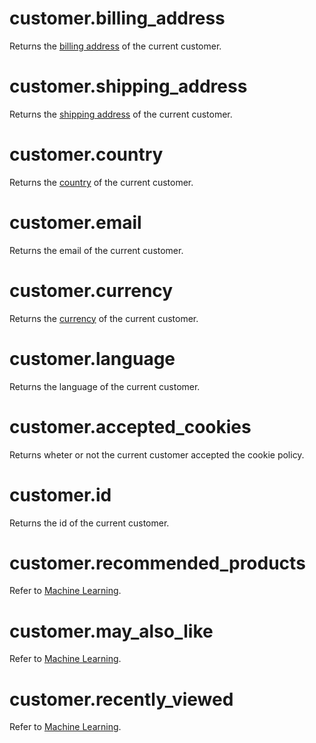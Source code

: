 # customer.billing_address

Returns the [billing address](address.md) of the current customer.

# customer.shipping_address

Returns the [shipping address](address.md) of the current customer.

# customer.country

Returns the [country](country.md) of the current customer.

# customer.email

Returns the email of the current customer.

# customer.currency

Returns the [currency](currency.md) of the current customer.

# customer.language

Returns the language of the current customer.

# customer.accepted_cookies

Returns wheter or not the current customer accepted the cookie policy.

# customer.id

Returns the id of the current customer.

# customer.recommended_products

Refer to [Machine Learning](machine-learning.md#customer.recommended_products).

# customer.may_also_like

Refer to [Machine Learning](machine-learning.md#customer.may_also_like).

# customer.recently_viewed

Refer to [Machine Learning](machine-learning.md#customer.recently_viewed).

